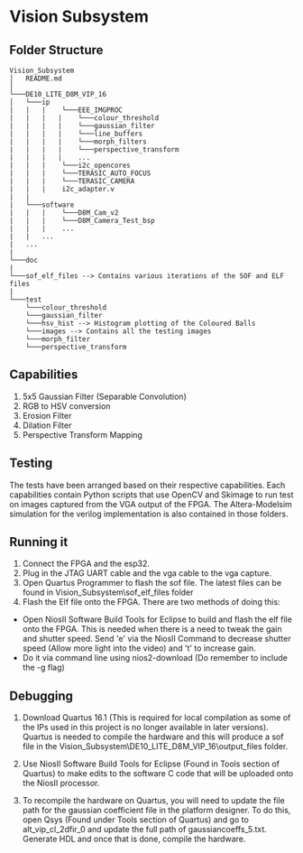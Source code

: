 # Vision Subsystem

## Folder Structure
```
Vision_Subsystem
│   README.md  
│
└───DE10_LITE_D8M_VIP_16                     
│   └───ip            
|   |   |    └───EEE_IMGPROC   
|   |   |   |    └───colour_threshold 
|   |   |   |    └───gaussian_filter
|   |   |   |    └───line_buffers
|   |   |   |    └───morph_filters
|   |   |   |    └───perspective_transform
|   |   |   |    ...
|   |   |    └───i2c_opencores  
|   |   |    └───TERASIC_AUTO_FOCUS
|   |   |    └───TERASIC_CAMERA
|   |   |    i2c_adapter.v     
|   |
|   └───software       
|   |   |    └───D8M_Cam_v2   
|   |   |    └───D8M_Camera_Test_bsp
|   |   |    ...            
|   |   ...
|   ...
|                 
└───doc      
|            
└───sof_elf_files --> Contains various iterations of the SOF and ELF files      
|
└───test
    └───colour_threshold
    └───gaussian_filter
    └───hsv_hist --> Histogram plotting of the Coloured Balls
    └───images --> Contains all the testing images
    └───morph_filter
    └───perspective_transform
```
## Capabilities
1. 5x5 Gaussian Filter  (Separable Convolution)
2. RGB to HSV conversion
3. Erosion Filter
4. Dilation Filter
5. Perspective Transform Mapping

## Testing
The tests have been arranged based on their respective capabilities. Each capabilities contain Python scripts that use OpenCV and Skimage to run test on images captured from the VGA output of the FPGA. The Altera-Modelsim simulation for the verilog implementation is also contained in those folders.

## Running it
1. Connect the FPGA and the esp32.
2. Plug in the JTAG UART cable and the vga cable to the vga capture.
3. Open Quartus Programmer to flash the sof file. The latest files can be found in Vision_Subsystem\sof_elf_files folder
4. Flash the Elf file onto the FPGA. There are two methods of doing this:
- Open NiosII Software Build Tools for Eclipse to build and flash the elf file onto the FPGA. This is needed when there is a need 
to tweak the gain and shutter speed. Send 'e' via the NiosII Command to decrease shutter speed (Allow more light into the video) 
and 't' to increase gain.
- Do it via command line using nios2-download (Do remember to include the -g flag)

## Debugging
1. Download Quartus 16.1 (This is required for local compilation as some of the IPs used in this project 
is no longer available in later versions). Quartus is needed to compile the hardware and this will produce a 
sof file in the Vision_Subsystem\DE10_LITE_D8M_VIP_16\output_files folder.

2. Use NiosII Software Build Tools for Eclipse (Found in Tools section of Quartus) to make edits to the 
software C code that will be uploaded onto the NiosII processor.

3. To recompile the hardware on Quartus, you will need to update the file path for the gaussian coefficient file in the platform designer.
To do this, open Qsys (Found under Tools section of Quartus) and go to alt_vip_cl_2dfir_0 and update the full path of gaussiancoeffs_5.txt.
Generate HDL and once that is done, compile the hardware.
